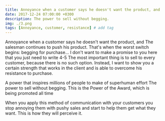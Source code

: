 ```yaml
---
title: Annoyance when a customer says he doesn't want the product, and
date: 2017-12-24 07:00:00 +0300
description: The power to sell without begging.
img: ./3.png
tags: [Annoyance, customer, resistance] # add tag
---
```


Annoyance when a customer says he doesn't want the product, and
The salesman continues to push his product.
That's when the worst switch begins: begging for
purchase...
I don't want to make a promise to you here that you just need to write 4-5
The most important thing is to sell to every customer, because there is no such option.
Instead, I want to show you a certain strength that works in
the client and is able to overcome his resistance to
purchase.

A power that inspires millions of people to make of superhuman effort
The power to sell without begging.
This is the Power of the Award, which is being promoted all time

When you apply this method of communication with your customers
you stop annoying them with pushy sales and start
to help them get what they want.
This is how they will perceive it.
